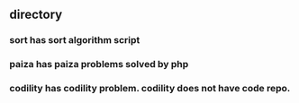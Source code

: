 ## directory

### sort has sort algorithm script

### paiza has paiza problems solved by php

### codility has codility problem. codility does not have code repo.
